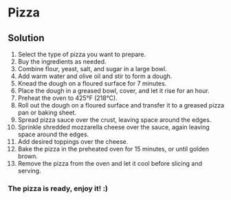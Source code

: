 # Pizza 

## Solution 

1. Select the type of pizza you want to prepare.
2. Buy the ingredients as needed.
3. Combine flour, yeast, salt, and sugar in a large bowl.
4. Add warm water and olive oil and stir to form a dough.
5. Knead the dough on a floured surface for 7 minutes.
6. Place the dough in a greased bowl, cover, and let it rise for an hour.
7. Preheat the oven to 425°F (218°C).
8. Roll out the dough on a floured surface and transfer it to a greased pizza pan or baking sheet.
9. Spread pizza sauce over the crust, leaving space around the edges.
10. Sprinkle shredded mozzarella cheese over the sauce, again leaving space around the edges.
11. Add desired toppings over the cheese.
12. Bake the pizza in the preheated oven for 15 minutes, or until golden brown.
13. Remove the pizza from the oven and let it cool before slicing and serving.

### The pizza is ready, enjoy it! :)
